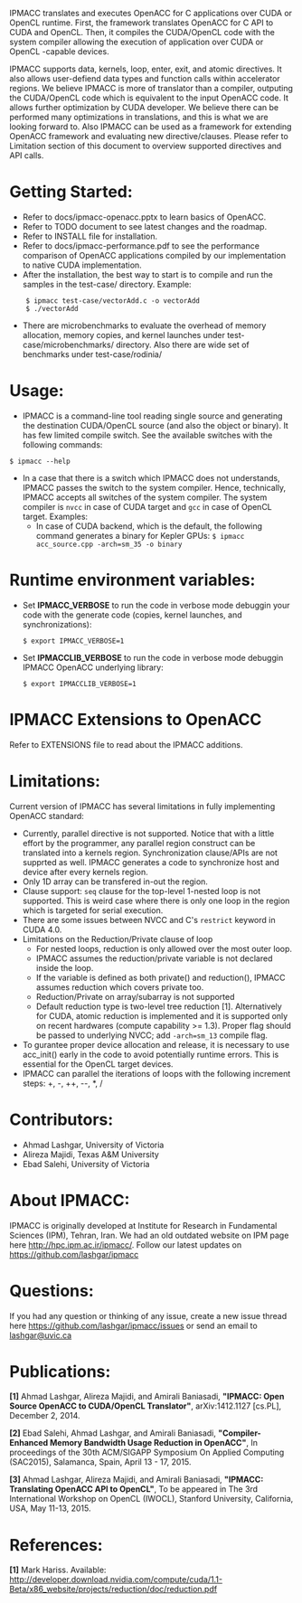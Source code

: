 IPMACC translates and executes OpenACC for C applications over CUDA or OpenCL runtime. First, the framework translates OpenACC for C API to CUDA and OpenCL. Then, it compiles the CUDA/OpenCL code with the system compiler allowing the execution of application over CUDA or OpenCL -capable devices.

IPMACC supports data, kernels, loop, enter, exit, and atomic directives. It also allows user-defiend data types and function calls within accelerator regions. We believe IPMACC is more of translator than a compiler, outputing the CUDA/OpenCL code which is equivalent to the input OpenACC code. It allows further optimization by CUDA developer. We believe there can be performed many optimizations in translations, and this is what we are looking forward to. Also IPMACC can be used as a framework for extending OpenACC framework and evaluating new directive/clauses. Please refer to Limitation section of this document to overview supported directives and API calls.

# Getting Started:
* Refer to docs/ipmacc-openacc.pptx to learn basics of OpenACC.
* Refer to TODO document to see latest changes and the roadmap.
* Refer to INSTALL file for installation.
* Refer to docs/ipmacc-performance.pdf to see the performance comparison of OpenACC applications compiled by our implementation to native CUDA implementation.
* After the installation, the best way to start is to compile and run the samples in the test-case/ directory. Example:
```
    $ ipmacc test-case/vectorAdd.c -o vectorAdd
    $ ./vectorAdd
```
* There are microbenchmarks to evaluate the overhead of memory allocation, memory copies, and kernel launches under test-case/microbenchmarks/ directory. Also there are wide set of benchmarks under test-case/rodinia/


# Usage:
* IPMACC is a command-line tool reading single source and generating the destination CUDA/OpenCL source (and also the object or binary). It has few limited compile switch. See the available switches with the following commands:

`$ ipmacc --help`

* In a case that there is a switch which IPMACC does not understands, IPMACC passes the switch to the system compiler. Hence, technically, IPMACC accepts all switches of the system compiler. The system compiler is `nvcc` in case of CUDA target and `gcc` in case of OpenCL target. Examples:
    * In case of CUDA backend, which is the default, the following command generates a binary for Kepler GPUs:
      `$ ipmacc acc_source.cpp -arch=sm_35 -o binary`

# Runtime environment variables:
* Set **IPMACC_VERBOSE** to run the code in verbose mode debuggin your code with the generate code (copies, kernel launches, and
    synchronizations):

    `$ export IPMACC_VERBOSE=1`

* Set **IPMACCLIB_VERBOSE** to run the code in verbose mode debuggin IPMACC OpenACC underlying library:

    `$ export IPMACCLIB_VERBOSE=1`

# IPMACC Extensions to OpenACC
Refer to EXTENSIONS file to read about the IPMACC additions.

# Limitations:
Current version of IPMACC has several limitations in fully implementing OpenACC standard:
* Currently, parallel directive is not supported. Notice that with a little effort by the programmer, any parallel region construct can be translated into a kernels region. Synchronization clause/APIs are not supprted as well. IPMACC generates a code to synchronize host and device after every kernels region.
* Only 1D array can be transfered in-out the region.
* Clause support: `seq` clause for the top-level 1-nested loop is not supported. This is weird case where there is only one loop in the region which is targeted for serial execution.
* There are some issues between NVCC and C's `restrict` keyword in CUDA 4.0.
* Limitations on the Reduction/Private clause of loop
    * For nested loops, reduction is only allowed over the most outer loop.
    * IPMACC assumes the reduction/private variable is not declared inside the loop.
    * If the variable is defined as both private() and reduction(), IPMACC assumes reduction which covers private too.
    * Reduction/Private on array/subarray is not supported
    * Default reduction type is two-level tree reduction [1]. Alternatively for CUDA, atomic reduction is implemented and it is supported only on recent hardwares (compute capability >= 1.3). Proper flag should be passed to underlying NVCC; add `-arch=sm_13` compile flag.
* To gurantee proper device allocation and release, it is necessary to use acc_init() early in the code to avoid potentially runtime errors. This is essential for the OpenCL target devices.
* IPMACC can parallel the iterations of loops with the following increment steps: +, -, ++, --, *, /

# Contributors:
* Ahmad Lashgar, University of Victoria
* Alireza Majidi, Texas A&M University
* Ebad Salehi, University of Victoria

# About IPMACC:
IPMACC is originally developed at Institute for Research in Fundamental Sciences (IPM), Tehran, Iran. We had an old outdated website on IPM page here http://hpc.ipm.ac.ir/ipmacc/. Follow our latest updates on https://github.com/lashgar/ipmacc

# Questions:
If you had any question or thinking of any issue, create a new issue thread here https://github.com/lashgar/ipmacc/issues or send an email to lashgar@uvic.ca

# Publications:
**[1]** Ahmad Lashgar, Alireza Majidi, and Amirali Baniasadi, **"IPMACC: Open Source OpenACC to CUDA/OpenCL Translator"**, arXiv:1412.1127 [cs.PL], December 2, 2014.

**[2]** Ebad Salehi, Ahmad Lashgar, and Amirali Baniasadi, **"Compiler-Enhanced Memory Bandwidth Usage Reduction in OpenACC"**, In proceedings of the 30th ACM/SIGAPP Symposium On Applied Computing (SAC2015), Salamanca, Spain, April 13 - 17, 2015.

**[3]** Ahmad Lashgar, Alireza Majidi, and Amirali Baniasadi, **"IPMACC: Translating OpenACC API to OpenCL"**, To be appeared in The 3rd International Workshop on OpenCL (IWOCL), Stanford University, California, USA, May 11-13, 2015.

# References:
**[1]** Mark Hariss. Available: http://developer.download.nvidia.com/compute/cuda/1.1-Beta/x86_website/projects/reduction/doc/reduction.pdf
